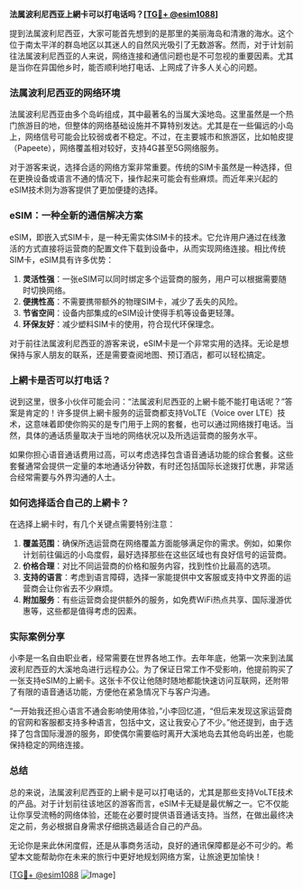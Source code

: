 **法属波利尼西亚上網卡可以打电话吗？[[TG💪+ @esim1088](https://t.me/s/esim1088)]**

提到法属波利尼西亚，大家可能首先想到的是那里的美丽海岛和清澈的海水。这个位于南太平洋的群岛地区以其迷人的自然风光吸引了无数游客。然而，对于计划前往法属波利尼西亚的人来说，网络连接和通信问题也是不可忽视的重要因素。尤其是当你在异国他乡时，能否顺利地打电话、上网成了许多人关心的问题。

### 法属波利尼西亚的网络环境

法属波利尼西亚由多个岛屿组成，其中最著名的当属大溪地岛。这里虽然是一个热门旅游目的地，但整体的网络基础设施并不算特别发达。尤其是在一些偏远的小岛上，网络信号可能会比较弱或者不稳定。不过，在主要城市和旅游区，比如帕皮提（Papeete），网络覆盖相对较好，支持4G甚至5G网络服务。

对于游客来说，选择合适的网络方案非常重要。传统的SIM卡虽然是一种选择，但在更换设备或语言不通的情况下，操作起来可能会有些麻烦。而近年来兴起的eSIM技术则为游客提供了更加便捷的选择。

### eSIM：一种全新的通信解决方案

eSIM，即嵌入式SIM卡，是一种无需实体SIM卡的技术。它允许用户通过在线激活的方式直接将运营商的配置文件下载到设备中，从而实现网络连接。相比传统SIM卡，eSIM具有许多优势：

1. **灵活性强**：一张eSIM可以同时绑定多个运营商的服务，用户可以根据需要随时切换网络。
2. **便携性高**：不需要携带额外的物理SIM卡，减少了丢失的风险。
3. **节省空间**：设备内部集成的eSIM设计使得手机等设备更轻薄。
4. **环保友好**：减少塑料SIM卡的使用，符合现代环保理念。

对于前往法属波利尼西亚的游客来说，eSIM卡是一个非常实用的选择。无论是想保持与家人朋友的联系，还是需要查阅地图、预订酒店，都可以轻松搞定。

### 上網卡是否可以打电话？

说到这里，很多小伙伴可能会问：“法属波利尼西亚的上網卡能不能打电话呢？”答案是肯定的！许多提供上網卡服务的运营商都支持VoLTE（Voice over LTE）技术，这意味着即使你购买的是专门用于上网的套餐，也可以通过网络拨打电话。当然，具体的通话质量取决于当地的网络状况以及所选运营商的服务水平。

如果你担心语音通话费用过高，可以考虑选择包含语音通话功能的综合套餐。这些套餐通常会提供一定量的本地通话分钟数，有时还包括国际长途拨打优惠，非常适合经常需要与外界沟通的人士。

### 如何选择适合自己的上網卡？

在选择上網卡时，有几个关键点需要特别注意：

1. **覆盖范围**：确保所选运营商在网络覆盖方面能够满足你的需求。例如，如果你计划前往偏远的小岛度假，最好选择那些在这些区域也有良好信号的运营商。
2. **价格合理**：对比不同运营商的价格和服务内容，找到性价比最高的选项。
3. **支持的语言**：考虑到语言障碍，选择一家能提供中文客服或支持中文界面的运营商会让你省去不少麻烦。
4. **附加服务**：有些运营商会提供额外的服务，如免费WiFi热点共享、国际漫游优惠等，这些都是值得考虑的因素。

### 实际案例分享

小李是一名自由职业者，经常需要在世界各地工作。去年年底，他第一次来到法属波利尼西亚的大溪地岛进行远程办公。为了保证日常工作不受影响，他提前购买了一张支持eSIM的上網卡。这张卡不仅让他随时随地都能快速访问互联网，还附带了有限的语音通话功能，方便他在紧急情况下与客户沟通。

“一开始我还担心语言不通会影响使用体验，”小李回忆道，“但后来发现这家运营商的官网和客服都支持多种语言，包括中文，这让我安心了不少。”他还提到，由于选择了包含国际漫游的服务，即使偶尔需要临时离开大溪地岛去其他岛屿出差，也能保持稳定的网络连接。

### 总结

总的来说，法属波利尼西亚的上網卡是可以打电话的，尤其是那些支持VoLTE技术的产品。对于计划前往该地区的游客而言，eSIM卡无疑是最优解之一。它不仅能让你享受流畅的网络体验，还能在必要时提供语音通话支持。当然，在做出最终决定之前，务必根据自身需求仔细挑选最适合自己的产品。

无论你是来此休闲度假，还是从事商务活动，良好的通讯保障都是必不可少的。希望本文能帮助你在未来的旅行中更好地规划网络方案，让旅途更加愉快！

[[TG💪+ @esim1088](https://t.me/s/esim1088) ![Image](https://i.postimg.cc/4NQfJmqS/Snipaste-2025-05-13-00-14-12.png)]